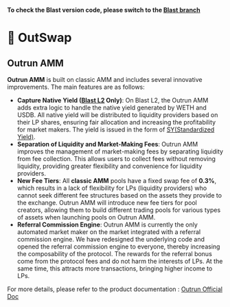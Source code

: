**To check the Blast version code, please switch to the [Blast branch](https://github.com/OutrunFinance/Outrun-AMM/tree/blast)**

# 💱 OutSwap

## Outrun AMM

**Outrun AMM** is built on classic AMM and includes several innovative improvements. The main features are as follows:

* **Capture Native Yield ([Blast L2](https://docs.blast.io/about-blast) Only)**: On Blast L2, the Outrun AMM adds extra logic to handle the native yield generated by WETH and USDB. All native yield will be distributed to liquidity providers based on their LP shares, ensuring fair allocation and increasing the profitability for market makers. The yield is issued in the form of [SY(Standardized Yield)](https://outrun.gitbook.io/doc/outstake/yield-tokenization/sy).
* **Separation of Liquidity and Market-Making Fees**: Outrun AMM improves the management of market-making fees by separating liquidity from fee collection. This allows users to collect fees without removing liquidity, providing greater flexibility and convenience for liquidity providers.
* **New Fee Tiers**: All **classic AMM** pools have a fixed swap fee of **0.3%**, which results in a lack of flexibility for LPs (liquidity providers) who cannot seek different fee structures based on the assets they provide to the exchange. Outrun AMM will introduce new fee tiers for pool creators, allowing them to build different trading pools for various types of assets when launching pools on Outrun AMM.
* **Referral Commission Engine**: Outrun AMM is currently the only automated market maker on the market integrated with a referral commission engine. We have redesigned the underlying code and opened the referral commission engine to everyone, thereby increasing the composability of the protocol. The rewards for the referral bonus come from the protocol fees and do not harm the interests of LPs. At the same time, this attracts more transactions, bringing higher income to LPs.

For more details, please refer to the product documentation : [Outrun Official Doc](https://outrun.gitbook.io/doc "Outrun Official Doc")